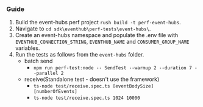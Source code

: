 ### Guide

1. Build the event-hubs perf project `rush build -t perf-event-hubs`.
2. Navigate to `cd sdk\eventhub\perf-tests\event-hubs\`.
3. Create an event-hubs namespace and populate the .env file with `EVENTHUB_CONNECTION_STRING`, `EVENTHUB_NAME` and `CONSUMER_GROUP_NAME` variables.
4. Run the tests as follows from the `event-hubs` folder.
   - batch send
     - `npm run perf-test:node -- SendTest --warmup 2 --duration 7 --parallel 2`
   - receive(Standalone test - doesn't use the framework)
     - `ts-node test/receive.spec.ts [eventBodySize] [numberOfEvents]`
     - `ts-node test/receive.spec.ts 1024 10000`
